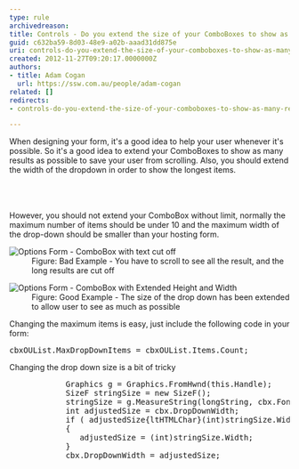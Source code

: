 ```yaml
---
type: rule
archivedreason: 
title: Controls - Do you extend the size of your ComboBoxes to show as many results as possible? (Windows Forms Only)
guid: c632ba59-8d03-48e9-a02b-aaad31dd875e
uri: controls-do-you-extend-the-size-of-your-comboboxes-to-show-as-many-results-as-possible-windows-forms-only
created: 2012-11-27T09:20:17.0000000Z
authors:
- title: Adam Cogan
  url: https://ssw.com.au/people/adam-cogan
related: []
redirects:
- controls-do-you-extend-the-size-of-your-comboboxes-to-show-as-many-results-as-possible-(windows-forms-only)

---
```



<p>When designing your form, it's a good idea to help your user whenever it's possible. So it's a good idea to extend your ComboBoxes to show as many results as possible to save your user from scrolling. Also, you should extend the width of the dropdown in order to show the longest items.</p>
<br><excerpt class='endintro'></excerpt><br>
​<div>However, you should not extend your ComboBox without limit, normally the maximum number of items should be under 10 and the maximum width of the drop-down should be smaller than your hosting form.</div>
<dl class="badImage"><dt><img alt="Options Form - ComboBox with text cut off" src="http&#58;//www.ssw.com.au/ssw/Standards/Rules/Images/ComboBox-Size-1.jpg" /></dt>
<dd>Figure&#58; Bad Example - You have to scroll to see all the result, and the long results are cut off</dd></dl>
<dl class="goodImage"><dt><img alt="Options Form - ComboBox with Extended Height and Width" src="http&#58;//www.ssw.com.au/ssw/Standards/Rules/Images/ComboBox-Size-2.jpg" /></dt>
<dd>Figure&#58; Good Example - The size of the drop down has been extended to allow user to see as much as possible</dd></dl>
<div>Changing the maximum items is easy, just include the following code in your form&#58;</div>
<dl class="code"><dt><pre>cbxOUList.MaxDropDownItems = cbxOUList.Items.Count;</pre></dt></dl>
<div>Changing the drop down size is a bit of tricky</div>
<dl class="code"><dt><pre>            Graphics g = Graphics.FromHwnd(this.Handle);
            SizeF stringSize = new SizeF();
            stringSize = g.MeasureString(longString, cbx.Font, 600);
            int adjustedSize = cbx.DropDownWidth;
            if ( adjustedSize{ltHTMLChar}(int)stringSize.Width )
            &#123;
               adjustedSize = (int)stringSize.Width;
            &#125;
            cbx.DropDownWidth = adjustedSize;</pre></dt></dl>



